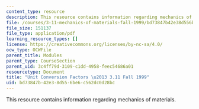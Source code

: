 ```yaml
---
content_type: resource
description: This resource contains information regarding mechanics of materials.
file: /courses/3-11-mechanics-of-materials-fall-1999/bd73847b42e38d556be6c562dc0d28bc_MIT3_11F99_units.pdf
file_size: 151137
file_type: application/pdf
learning_resource_types: []
license: https://creativecommons.org/licenses/by-nc-sa/4.0/
ocw_type: OCWFile
parent_title: Modules
parent_type: CourseSection
parent_uid: 3c4ff79d-3109-c1dd-4958-feec54686a01
resourcetype: Document
title: "Unit Conversion Factors \u2013 3.11 Fall 1999"
uid: bd73847b-42e3-8d55-6be6-c562dc0d28bc
---
```

This resource contains information regarding mechanics of materials.